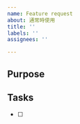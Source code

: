 ```yaml
---
name: Feature request
about: 通常時使用
title: ''
labels: ''
assignees: ''

---
```


## Purpose

## Tasks
- [ ]

